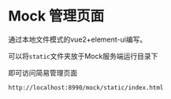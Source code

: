 # Mock 管理页面

通过本地文件模式的vue2+element-ui编写。

可以将`static`文件夹放于Mock服务端运行目录下

即可访问简易管理页面

```text
http://localhost:8990/mock/static/index.html
```